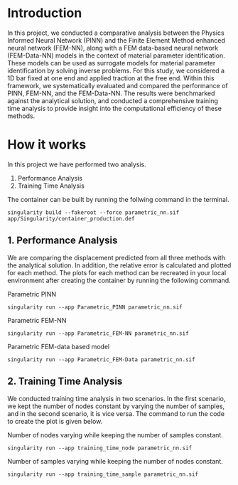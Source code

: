 # Introduction

In this project, we conducted a comparative analysis between the Physics Informed Neural Network (PINN) and the Finite Element Method enhanced neural network (FEM-NN), along with a FEM data-based neural network (FEM-Data-NN) models in the context of material parameter identification. These models can be used as surrogate models for material parameter identification by solving inverse problems. For this study, we considered a 1D bar fixed at one end and applied traction at the free end. Within this framework, we systematically evaluated and compared the performance of PINN, FEM-NN, and the FEM-Data-NN. The results were benchmarked against the analytical solution, and conducted a comprehensive training time analysis to provide insight into the computational efficiency of these methods.

# How it works

In this project we have performed two analysis.

1. Performance Analysis
2. Training Time Analysis

The container can be built by running the follwing command in the terminal.
```
singularity build --fakeroot --force parametric_nn.sif app/Singularity/container_production.def
```

## 1. Performance Analysis

We are comparing the displacement predicted from all three methods with the analytical solution. In addition, the relative error is calculated and plotted for each method. The plots for each method can be recreated in your local environment after creating the container by running the following command.

Parametric PINN 
```
singularity run --app Parametric_PINN parametric_nn.sif
```

Parametric FEM-NN
```
singularity run --app Parametric_FEM-NN parametric_nn.sif
```

Parametric FEM-data based model
```
singularity run --app Parametric_FEM-Data parametric_nn.sif
```
## 2. Training Time Analysis

We conducted training time analysis in two scenarios. In the first scenario, we kept the number of nodes constant by varying the number of samples, and in the second scenario, it is vice versa. The command to run the code to create the plot is given below.

Number of nodes varying while keeping the number of samples constant.
```
singularity run --app training_time_node parametric_nn.sif
```

Number of samples varying while keeping the number of nodes constant.
```
singularity run --app training_time_sample parametric_nn.sif
```

